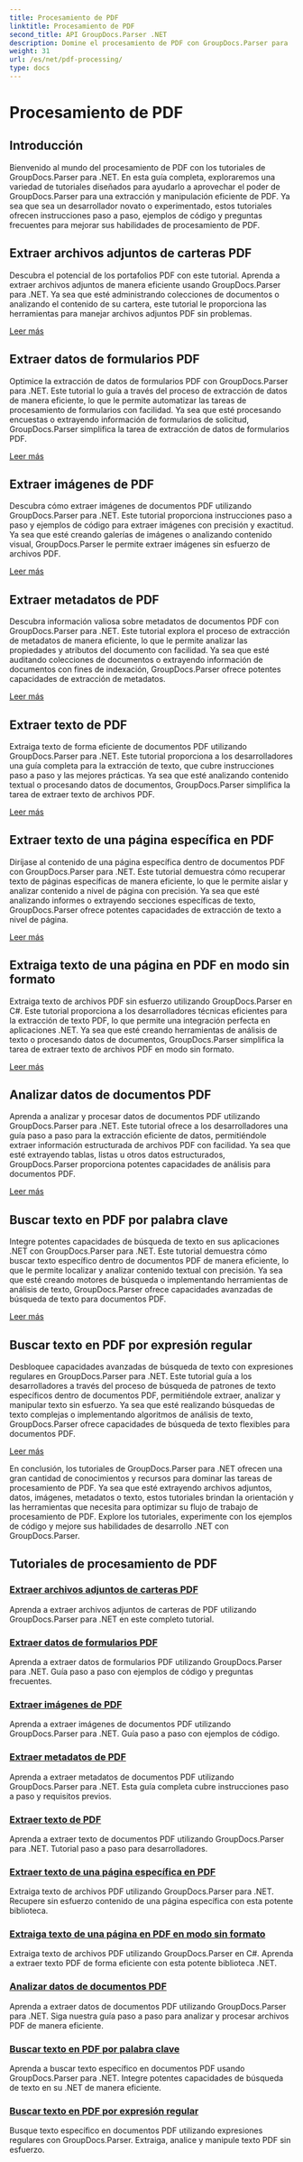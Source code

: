 ```yaml
---
title: Procesamiento de PDF
linktitle: Procesamiento de PDF
second_title: API GroupDocs.Parser .NET
description: Domine el procesamiento de PDF con GroupDocs.Parser para .NET. Aprenda a extraer archivos adjuntos, datos, imágenes, metadatos y texto de manera eficiente desde archivos PDF.
weight: 31
url: /es/net/pdf-processing/
type: docs
---
```

# Procesamiento de PDF

## Introducción

Bienvenido al mundo del procesamiento de PDF con los tutoriales de GroupDocs.Parser para .NET. En esta guía completa, exploraremos una variedad de tutoriales diseñados para ayudarlo a aprovechar el poder de GroupDocs.Parser para una extracción y manipulación eficiente de PDF. Ya sea que sea un desarrollador novato o experimentado, estos tutoriales ofrecen instrucciones paso a paso, ejemplos de código y preguntas frecuentes para mejorar sus habilidades de procesamiento de PDF.

## Extraer archivos adjuntos de carteras PDF
Descubra el potencial de los portafolios PDF con este tutorial. Aprenda a extraer archivos adjuntos de manera eficiente usando GroupDocs.Parser para .NET. Ya sea que esté administrando colecciones de documentos o analizando el contenido de su cartera, este tutorial le proporciona las herramientas para manejar archivos adjuntos PDF sin problemas.

[Leer más](./extract-attachments-from-pdf-portfolios/)

## Extraer datos de formularios PDF
Optimice la extracción de datos de formularios PDF con GroupDocs.Parser para .NET. Este tutorial lo guía a través del proceso de extracción de datos de manera eficiente, lo que le permite automatizar las tareas de procesamiento de formularios con facilidad. Ya sea que esté procesando encuestas o extrayendo información de formularios de solicitud, GroupDocs.Parser simplifica la tarea de extracción de datos de formularios PDF.

[Leer más](./extract-data-from-pdf-forms/)

## Extraer imágenes de PDF
Descubra cómo extraer imágenes de documentos PDF utilizando GroupDocs.Parser para .NET. Este tutorial proporciona instrucciones paso a paso y ejemplos de código para extraer imágenes con precisión y exactitud. Ya sea que esté creando galerías de imágenes o analizando contenido visual, GroupDocs.Parser le permite extraer imágenes sin esfuerzo de archivos PDF.

[Leer más](./extract-images-from-pdf/)

## Extraer metadatos de PDF
Descubra información valiosa sobre metadatos de documentos PDF con GroupDocs.Parser para .NET. Este tutorial explora el proceso de extracción de metadatos de manera eficiente, lo que le permite analizar las propiedades y atributos del documento con facilidad. Ya sea que esté auditando colecciones de documentos o extrayendo información de documentos con fines de indexación, GroupDocs.Parser ofrece potentes capacidades de extracción de metadatos.

[Leer más](./extract-metadata-from-pdf/)

## Extraer texto de PDF
Extraiga texto de forma eficiente de documentos PDF utilizando GroupDocs.Parser para .NET. Este tutorial proporciona a los desarrolladores una guía completa para la extracción de texto, que cubre instrucciones paso a paso y las mejores prácticas. Ya sea que esté analizando contenido textual o procesando datos de documentos, GroupDocs.Parser simplifica la tarea de extraer texto de archivos PDF.

[Leer más](./extract-text-from-pdf/)

## Extraer texto de una página específica en PDF
Diríjase al contenido de una página específica dentro de documentos PDF con GroupDocs.Parser para .NET. Este tutorial demuestra cómo recuperar texto de páginas específicas de manera eficiente, lo que le permite aislar y analizar contenido a nivel de página con precisión. Ya sea que esté analizando informes o extrayendo secciones específicas de texto, GroupDocs.Parser ofrece potentes capacidades de extracción de texto a nivel de página.

[Leer más](./extract-text-from-specific-page-in-pdf/)

## Extraiga texto de una página en PDF en modo sin formato
Extraiga texto de archivos PDF sin esfuerzo utilizando GroupDocs.Parser en C#. Este tutorial proporciona a los desarrolladores técnicas eficientes para la extracción de texto PDF, lo que permite una integración perfecta en aplicaciones .NET. Ya sea que esté creando herramientas de análisis de texto o procesando datos de documentos, GroupDocs.Parser simplifica la tarea de extraer texto de archivos PDF en modo sin formato.

[Leer más](./extract-text-from-page-in-pdf-in-raw-mode/)

## Analizar datos de documentos PDF
Aprenda a analizar y procesar datos de documentos PDF utilizando GroupDocs.Parser para .NET. Este tutorial ofrece a los desarrolladores una guía paso a paso para la extracción eficiente de datos, permitiéndole extraer información estructurada de archivos PDF con facilidad. Ya sea que esté extrayendo tablas, listas u otros datos estructurados, GroupDocs.Parser proporciona potentes capacidades de análisis para documentos PDF.

[Leer más](./parse-data-from-pdf-documents/)

## Buscar texto en PDF por palabra clave
Integre potentes capacidades de búsqueda de texto en sus aplicaciones .NET con GroupDocs.Parser para .NET. Este tutorial demuestra cómo buscar texto específico dentro de documentos PDF de manera eficiente, lo que le permite localizar y analizar contenido textual con precisión. Ya sea que esté creando motores de búsqueda o implementando herramientas de análisis de texto, GroupDocs.Parser ofrece capacidades avanzadas de búsqueda de texto para documentos PDF.

[Leer más](./search-text-in-pdf-by-keyword/)

## Buscar texto en PDF por expresión regular
Desbloquee capacidades avanzadas de búsqueda de texto con expresiones regulares en GroupDocs.Parser para .NET. Este tutorial guía a los desarrolladores a través del proceso de búsqueda de patrones de texto específicos dentro de documentos PDF, permitiéndole extraer, analizar y manipular texto sin esfuerzo. Ya sea que esté realizando búsquedas de texto complejas o implementando algoritmos de análisis de texto, GroupDocs.Parser ofrece capacidades de búsqueda de texto flexibles para documentos PDF.

[Leer más](./search-text-in-pdf-by-regular-expression/)

En conclusión, los tutoriales de GroupDocs.Parser para .NET ofrecen una gran cantidad de conocimientos y recursos para dominar las tareas de procesamiento de PDF. Ya sea que esté extrayendo archivos adjuntos, datos, imágenes, metadatos o texto, estos tutoriales brindan la orientación y las herramientas que necesita para optimizar su flujo de trabajo de procesamiento de PDF. Explore los tutoriales, experimente con los ejemplos de código y mejore sus habilidades de desarrollo .NET con GroupDocs.Parser.
## Tutoriales de procesamiento de PDF
### [Extraer archivos adjuntos de carteras PDF](./extract-attachments-from-pdf-portfolios/)
Aprenda a extraer archivos adjuntos de carteras de PDF utilizando GroupDocs.Parser para .NET en este completo tutorial.
### [Extraer datos de formularios PDF](./extract-data-from-pdf-forms/)
Aprenda a extraer datos de formularios PDF utilizando GroupDocs.Parser para .NET. Guía paso a paso con ejemplos de código y preguntas frecuentes.
### [Extraer imágenes de PDF](./extract-images-from-pdf/)
Aprenda a extraer imágenes de documentos PDF utilizando GroupDocs.Parser para .NET. Guía paso a paso con ejemplos de código.
### [Extraer metadatos de PDF](./extract-metadata-from-pdf/)
Aprenda a extraer metadatos de documentos PDF utilizando GroupDocs.Parser para .NET. Esta guía completa cubre instrucciones paso a paso y requisitos previos.
### [Extraer texto de PDF](./extract-text-from-pdf/)
Aprenda a extraer texto de documentos PDF utilizando GroupDocs.Parser para .NET. Tutorial paso a paso para desarrolladores.
### [Extraer texto de una página específica en PDF](./extract-text-from-specific-page-in-pdf/)
Extraiga texto de archivos PDF utilizando GroupDocs.Parser para .NET. Recupere sin esfuerzo contenido de una página específica con esta potente biblioteca.
### [Extraiga texto de una página en PDF en modo sin formato](./extract-text-from-page-in-pdf-in-raw-mode/)
Extraiga texto de archivos PDF utilizando GroupDocs.Parser en C#. Aprenda a extraer texto PDF de forma eficiente con esta potente biblioteca .NET.
### [Analizar datos de documentos PDF](./parse-data-from-pdf-documents/)
Aprenda a extraer datos de documentos PDF utilizando GroupDocs.Parser para .NET. Siga nuestra guía paso a paso para analizar y procesar archivos PDF de manera eficiente.
### [Buscar texto en PDF por palabra clave](./search-text-in-pdf-by-keyword/)
Aprenda a buscar texto específico en documentos PDF usando GroupDocs.Parser para .NET. Integre potentes capacidades de búsqueda de texto en su .NET de manera eficiente.
### [Buscar texto en PDF por expresión regular](./search-text-in-pdf-by-regular-expression/)
Busque texto específico en documentos PDF utilizando expresiones regulares con GroupDocs.Parser. Extraiga, analice y manipule texto PDF sin esfuerzo.